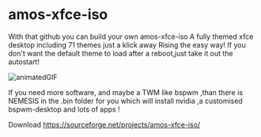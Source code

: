 # amos-xfce-iso

With that github you can build your own amos-xfce-iso
A fully themed xfce desktop including 71 themes just a klick away
Rising the easy way!
If you don't want the default theme to load after a reboot,just take it out the autostart!

![animatedGIF](https://user-images.githubusercontent.com/83895060/176112879-547cb153-b9f7-45ff-8116-ebaf3e77a8bf.gif)

If you need more software, and maybe a TWM like bspwm ,than there is NEMESIS in the .bin folder for you which will install nvidia ,a customised bspwm-desktop and lots of apps !

Download
https://sourceforge.net/projects/amos-xfce-iso/

